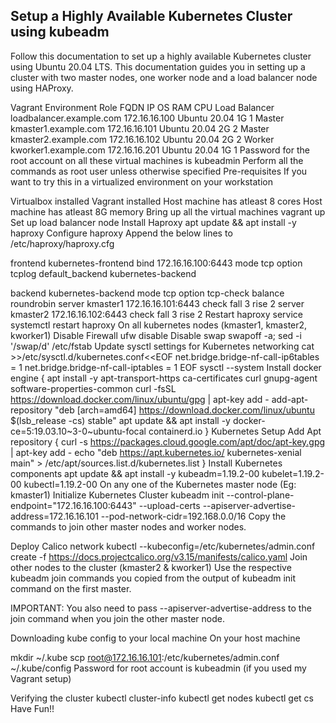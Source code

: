 ## Setup a Highly Available Kubernetes Cluster using kubeadm
Follow this documentation to set up a highly available Kubernetes cluster using Ubuntu 20.04 LTS.
This documentation guides you in setting up a cluster with two master nodes, one worker node and a load balancer node using HAProxy.

Vagrant Environment
Role	FQDN	IP	OS	RAM	CPU
Load Balancer	loadbalancer.example.com	172.16.16.100	Ubuntu 20.04	1G	1
Master	kmaster1.example.com	172.16.16.101	Ubuntu 20.04	2G	2
Master	kmaster2.example.com	172.16.16.102	Ubuntu 20.04	2G	2
Worker	kworker1.example.com	172.16.16.201	Ubuntu 20.04	1G	1
Password for the root account on all these virtual machines is kubeadmin
Perform all the commands as root user unless otherwise specified
Pre-requisites
If you want to try this in a virtualized environment on your workstation

Virtualbox installed
Vagrant installed
Host machine has atleast 8 cores
Host machine has atleast 8G memory
Bring up all the virtual machines
vagrant up
Set up load balancer node
Install Haproxy
apt update && apt install -y haproxy
Configure haproxy
Append the below lines to /etc/haproxy/haproxy.cfg

frontend kubernetes-frontend
    bind 172.16.16.100:6443
    mode tcp
    option tcplog
    default_backend kubernetes-backend

backend kubernetes-backend
    mode tcp
    option tcp-check
    balance roundrobin
    server kmaster1 172.16.16.101:6443 check fall 3 rise 2
    server kmaster2 172.16.16.102:6443 check fall 3 rise 2
Restart haproxy service
systemctl restart haproxy
On all kubernetes nodes (kmaster1, kmaster2, kworker1)
Disable Firewall
ufw disable
Disable swap
swapoff -a; sed -i '/swap/d' /etc/fstab
Update sysctl settings for Kubernetes networking
cat >>/etc/sysctl.d/kubernetes.conf<<EOF
net.bridge.bridge-nf-call-ip6tables = 1
net.bridge.bridge-nf-call-iptables = 1
EOF
sysctl --system
Install docker engine
{
  apt install -y apt-transport-https ca-certificates curl gnupg-agent software-properties-common
  curl -fsSL https://download.docker.com/linux/ubuntu/gpg | apt-key add -
  add-apt-repository "deb [arch=amd64] https://download.docker.com/linux/ubuntu $(lsb_release -cs) stable"
  apt update && apt install -y docker-ce=5:19.03.10~3-0~ubuntu-focal containerd.io
}
Kubernetes Setup
Add Apt repository
{
  curl -s https://packages.cloud.google.com/apt/doc/apt-key.gpg | apt-key add -
  echo "deb https://apt.kubernetes.io/ kubernetes-xenial main" > /etc/apt/sources.list.d/kubernetes.list
}
Install Kubernetes components
apt update && apt install -y kubeadm=1.19.2-00 kubelet=1.19.2-00 kubectl=1.19.2-00
On any one of the Kubernetes master node (Eg: kmaster1)
Initialize Kubernetes Cluster
kubeadm init --control-plane-endpoint="172.16.16.100:6443" --upload-certs --apiserver-advertise-address=172.16.16.101 --pod-network-cidr=192.168.0.0/16
Copy the commands to join other master nodes and worker nodes.

Deploy Calico network
kubectl --kubeconfig=/etc/kubernetes/admin.conf create -f https://docs.projectcalico.org/v3.15/manifests/calico.yaml
Join other nodes to the cluster (kmaster2 & kworker1)
Use the respective kubeadm join commands you copied from the output of kubeadm init command on the first master.

IMPORTANT: You also need to pass --apiserver-advertise-address to the join command when you join the other master node.

Downloading kube config to your local machine
On your host machine

mkdir ~/.kube
scp root@172.16.16.101:/etc/kubernetes/admin.conf ~/.kube/config
Password for root account is kubeadmin (if you used my Vagrant setup)

Verifying the cluster
kubectl cluster-info
kubectl get nodes
kubectl get cs
Have Fun!!
